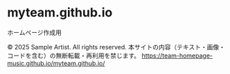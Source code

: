 # myteam.github.io
ホームページ作成用

© 2025 Sample Artist. All rights reserved.
本サイトの内容（テキスト・画像・コードを含む）の無断転載・再利用を禁じます。
https://team-homepage-music.github.io/myteam.github.io/
